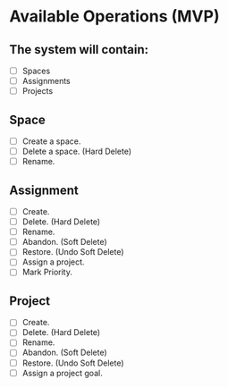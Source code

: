 # Available Operations (MVP)
## The system will contain:
- [ ] Spaces
- [ ] Assignments
- [ ] Projects
## Space
- [ ] Create a space.
- [ ] Delete a space. (Hard Delete)
- [ ] Rename.
## Assignment
- [ ] Create.
- [ ] Delete. (Hard Delete)
- [ ] Rename.
- [ ] Abandon. (Soft Delete)
- [ ] Restore. (Undo Soft Delete)
- [ ] Assign a project.
- [ ] Mark Priority.
## Project
- [ ] Create.
- [ ] Delete. (Hard Delete)
- [ ] Rename.
- [ ] Abandon. (Soft Delete)
- [ ] Restore. (Undo Soft Delete)
- [ ] Assign a project goal.